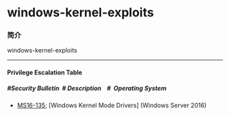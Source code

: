 # windows-kernel-exploits

### 简介

windows-kernel-exploits


***

#### Privilege Escalation Table
##### #Security Bulletin		  # Description    #  Operating System
- [MS16-135](./test);  [Windows Kernel Mode Drivers] (Windows Server 2016)
